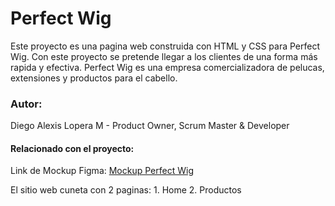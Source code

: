 # Perfect Wig

Este proyecto es una pagina web construida con HTML y CSS para Perfect Wig. Con este proyecto se pretende llegar a los clientes de una forma más rapida y efectiva. Perfect Wig es una empresa comercializadora de pelucas, extensiones y productos para el cabello.

### Autor:

Diego Alexis Lopera M - Product Owner, Scrum Master & Developer

#### Relacionado con el proyecto:

Link de Mockup Figma: [Mockup Perfect Wig](https://www.figma.com/design/iRuBjRV7WVRQWUtHxpLFJF/Mockup?node-id=43-2)

El sitio web cuneta con 2 paginas:
    1. Home
    2. Productos

